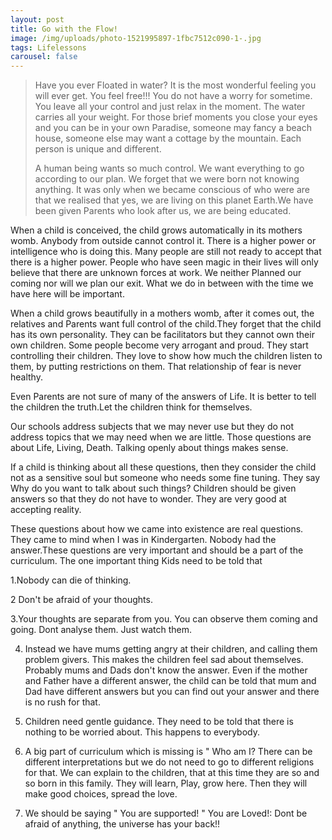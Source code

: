 ```yaml
---
layout: post
title: Go with the Flow!
image: /img/uploads/photo-1521995897-1fbc7512c090-1-.jpg
tags: Lifelessons
carousel: false
---
```

> Have you ever Floated in water? It is the most wonderful feeling you will ever get. You feel free!!! You do not have a worry for sometime. You leave all your control and just relax in the moment. The water carries all your weight. For those brief moments you close your eyes and you can be in your own Paradise, someone may fancy a beach house, someone else may want a cottage by the mountain. Each person is unique and different.
>
> A human being wants so much control. We want everything to go according to our plan. We forget that we were born not knowing anything. It was only when we became conscious of who were are that we realised that yes, we are living on this planet Earth.We have been given Parents who look after us, we are being educated.

When a child is conceived, the child grows automatically in its mothers womb. Anybody from outside cannot control it. There is a higher power or intelligence who is doing this. Many people are still not ready to accept that there is a higher power. People who have seen magic in their lives will only believe that there are unknown forces at work. We neither Planned our coming nor will we plan our exit. What we do in between with the time we have here will be important. 

When a child grows beautifully in a mothers womb, after it comes out, the relatives and Parents want full control of the child.They forget that the child has its own personality. They can be facilitators but they cannot own their own children. Some people become very arrogant and proud. They start controlling their children. They love to show how much the children listen to them, by putting restrictions on them. That relationship of fear is never healthy.

Even Parents are not sure of many of the answers of Life. It is better to tell the children the truth.Let the children think for themselves.

Our schools address subjects that we may never use but they do not address topics that we may need when we are little. Those questions are about Life, Living, Death. Talking openly about things makes sense.

If a child is thinking about all these questions, then they consider the child not as a sensitive soul but someone who needs some fine tuning. They say Why do you want to talk about such things?  Children should be given answers so that they do not have to wonder. They are very good at accepting reality.

These questions about how we came into existence are real questions. They came to mind when I was in Kindergarten. Nobody had the answer.These questions are very important and should be a part of the curriculum. The one important thing Kids need to be told that

1.Nobody can die of thinking.

2  Don't be afraid of your thoughts.

3.Your thoughts are separate from you. You can observe them coming and going. Dont analyse them. Just watch them.

4. Instead we have mums getting angry at their children, and calling them problem givers. This makes the children feel sad about themselves. Probably mums and Dads don't know the answer. Even if the mother and Father have a different answer, the child can be told that mum and Dad have different answers but you can find out your answer and there is no rush for that.

5. Children need gentle guidance. They need to be told that there is nothing to be worried about. This happens to everybody. 
6. A big part of curriculum which is missing is " Who am I? There can be different interpretations but we do not need to go to different religions for that. We can explain to the children, that at this time they are so and so born in this family. They will learn, Play, grow here. Then they will make good choices, spread the love.
7. We should be saying " You are supported! " You are Loved!: Dont be afraid of anything, the universe has your back!!